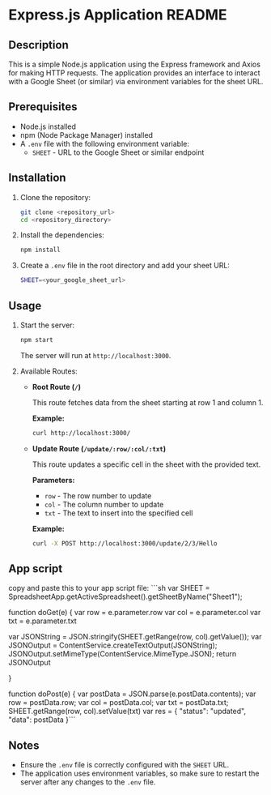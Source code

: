 # Express.js Application README

## Description
This is a simple Node.js application using the Express framework and Axios for making HTTP requests. The application provides an interface to interact with a Google Sheet (or similar) via environment variables for the sheet URL.

## Prerequisites
- Node.js installed
- npm (Node Package Manager) installed
- A `.env` file with the following environment variable:
  - `SHEET` - URL to the Google Sheet or similar endpoint

## Installation

1. Clone the repository:

    ```sh
    git clone <repository_url>
    cd <repository_directory>
    ```

2. Install the dependencies:

    ```sh
    npm install
    ```

3. Create a `.env` file in the root directory and add your sheet URL:

    ```sh
    SHEET=<your_google_sheet_url>
    ```

## Usage

1. Start the server:

    ```sh
    npm start
    ```

   The server will run at `http://localhost:3000`.

2. Available Routes:

    - **Root Route (`/`)**
      
      This route fetches data from the sheet starting at row 1 and column 1.
      
      **Example:**
      
      ```sh
      curl http://localhost:3000/
      ```

    - **Update Route (`/update/:row/:col/:txt`)**
      
      This route updates a specific cell in the sheet with the provided text.
      
      **Parameters:**
      - `row` - The row number to update
      - `col` - The column number to update
      - `txt` - The text to insert into the specified cell
      
      **Example:**
      
      ```sh
      curl -X POST http://localhost:3000/update/2/3/Hello
      ```
      
## App script
copy and paste this to your app script file:
    ```sh
    var SHEET = SpreadsheetApp.getActiveSpreadsheet().getSheetByName("Sheet1");

function doGet(e) {
  var row = e.parameter.row
  var col = e.parameter.col
  var txt = e.parameter.txt

  
  var JSONString = JSON.stringify(SHEET.getRange(row, col).getValue());
  var JSONOutput = ContentService.createTextOutput(JSONString);
  JSONOutput.setMimeType(ContentService.MimeType.JSON);
  return JSONOutput

}

function doPost(e) {
  var postData = JSON.parse(e.postData.contents);
  var row = postData.row;
  var col = postData.col;
  var txt = postData.txt;
  SHEET.getRange(row, col).setValue(txt)
  var res = {
    "status": "updated",
    "data": postData
  }```
  
## Notes
- Ensure the `.env` file is correctly configured with the `SHEET` URL.
- The application uses environment variables, so make sure to restart the server after any changes to the `.env` file.
